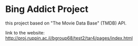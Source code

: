 # Bing Addict Project
this project based on "The Movie Data Base" (TMDB) API. 

link to the website:
http://proj.ruppin.ac.il/bgroup68/test2/tar4/pages/index.html   
